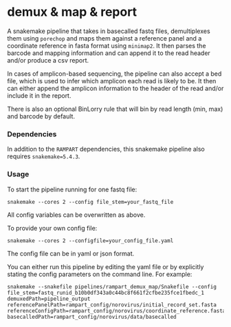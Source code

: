 # demux & map & report

A snakemake pipeline that takes in basecalled fastq files, demultiplexes them using ``porechop`` and maps them against a reference panel and a coordinate reference  in fasta format using ``minimap2``. It then parses the barcode and mapping information and can append it to the read header and/or produce a csv report.

In cases of amplicon-based sequencing, the pipeline can also accept a bed file, which is used to infer which amplicon each read is likely to be. It then can either append the amplicon information to the header of the read and/or include it in the report.

There is also an optional BinLorry rule that will bin by read length (min, max) and barcode by default. 

### Dependencies

In addition to the ``RAMPART`` dependencies, this snakemake pipeline also requires ``snakemake=5.4.3``.

### Usage

To start the pipeline running for one fastq file:
```
snakemake --cores 2 --config file_stem=your_fastq_file
```

All config variables can be overwritten as above.

To provide your own config file: 
```
snakemake --cores 2 --configfile=your_config_file.yaml
```
The config file can be in yaml or json format. 

You can either run this pipeline by editing the yaml file or by explicitly stating the config parameters on the command line. For example: 

```
snakemake --snakefile pipelines/rampart_demux_map/Snakefile --config file_stem=fastq_runid_b10b0df343a0c44bc8f661f2cfbe235fce1fbedc_1 demuxedPath=pipeline_output referencePanelPath=rampart_config/norovirus/initial_record_set.fasta referenceConfigPath=rampart_config/norovirus/coordinate_reference.fasta basecalledPath=rampart_config/norovirus/data/basecalled
```